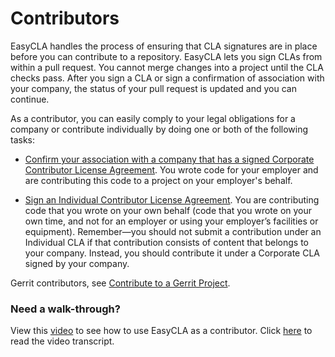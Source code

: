 # Contributors
EasyCLA handles the process of ensuring that CLA signatures are in place before you can contribute to a repository. EasyCLA lets you sign CLAs from within a pull request. You cannot merge changes into a project until the CLA checks pass. After you sign a CLA or sign a confirmation of association with your company, the status of your pull request is updated and you can continue. 

As a contributor, you can easily comply to your legal obligations for a company or contribute individually by doing one or both of the following tasks:

* [Confirm your association with a company that has a signed Corporate Contributor License Agreement](Contribute-to-a-GitHub-Company-Project.md). You wrote code for your employer and are contributing this code to a project on your employer's behalf.

* [Sign an Individual Contributor License Agreement](Sign-a-CLA-as-an-Individual-Contributor-to-GitHub.md). You are contributing code that you wrote on your own behalf (code that you wrote on your own time, and not for an employer or using your employer’s facilities or equipment). Remember—you should not submit a contribution under an Individual CLA if that contribution consists of content that belongs to your company. Instead, you should contribute it under a Corporate CLA signed by your company.

Gerrit contributors, see [Contribute to a Gerrit Project](Contribute-to-a-Gerrit-Project.md).

### Need a walk-through?
View this [video](https://www.youtube.com/watch?v=WvKX10S7FOk&feature=youtu.be) to see how to use EasyCLA as a contributor. Click [here](Contributor-Console-Video-Script.md) to read the video transcript.